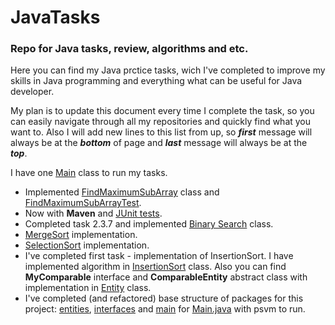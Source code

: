 <h1> JavaTasks </h1>
<h3>Repo for Java tasks, review, algorithms and etc.</h3> 

<p></p>
  Here you can find my Java prctice tasks, wich I've completed to improve my skills 
  in Java programming and everything what can be useful for Java developer.
<p></p>
  My plan is to update this document every time I complete the task, so you can easily 
  navigate through all my repositories and quickly find what you want to. Also I will add
  new lines to this list from up, so <b><em>first</em></b> message will always be at the <b><em>bottom</em></b> of page and
  <b><em>last</em></b> message will always be at the <b><em>top</em></b>.
<p></p>
  I have one <a href = "/src/main/Main.java">Main</a> class to run my tasks. 
<p></p>
  <ul>
    <li>
      Implemented <a href = "/src/main/java/entities/FindMaximumSubArray.java">FindMaximumSubArray</a> class and <a href = "/src/test/java/entities/FindMaximumSubArrayTest.java">FindMaximumSubArrayTest</a>.
    </li>
    <li>
      Now with <b>Maven</b> and <a href = "/src/test/java">JUnit tests</a>.
    </li>
    <li> 
      Completed task 2.3.7 and implemented <a href = "/src/main/java/entities/BinarySearch.java">Binary Search</a> class.
    </li>
    <li> 
      <a href = "/src/main/java/entities/MergeSort.java">MergeSort</a> implementation.
    </li>
    <li> 
      <a href = "/src/main/java/entities/SelectionSort.java">SelectionSort</a> implementation.
    </li>
    <li>
      I've completed first task - implementation of InsertionSort. I have implemented algorithm in 
       <a href = "/src/main/java/entities/InsertionSort.java">InsertionSort</a> class. 
      Also you can find <b>MyComparable</b> interface and <b>ComparableEntity</b> abstract class with implementation in 
      <a href = "/src/Entities/Entity.java">Entity</a> class.     
    </li>
    <li>
      I've completed (and refactored) base structure of packages for this project:
       <a href = "/src/main/java/entities">entities</a>,
       <a href = "/src/main/java/interfaces">interfaces</a> and 
       <a href = "/src/main/java/main">main</a> for <a href = "/src/main/java/main/Main.java">Main.java</a> with psvm to run.
    </li>
  </ul>
